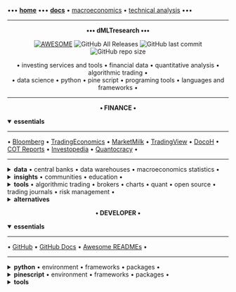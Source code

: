 [//]: # "START - Navigation between Markdown pages inside of GitHub."

••• **[home](/README.md)** ••• **[docs](/docs/index.md)** • [macroeconomics](/docs/index.md#macroeconomics) • [technical analysis](/docs/index.md#technical-analysis) •••

[//]: # "END - Navigation between Markdown pages inside of GitHub."

---

<p align="center"><b>••• dMLTresearch •••</b></br></p>

<p align="center">
  <a href="https://github.com/dMLTquant/dMLTresearch">
    <img alt="AWESOME" src="https://cdn.rawgit.com/sindresorhus/awesome/d7305f38d29fed78fa85652e3a63e154dd8e8829/media/badge.svg"></a>
  <img alt="GitHub All Releases" src="https://img.shields.io/github/downloads/dMLTquant/dMLTresearch/total?logo=GitHub&style=flat-square">
  <img alt="GitHub last commit" src="https://img.shields.io/github/last-commit/dMLTquant/dMLTresearch?logo=GitHub&style=flat-square">
  <img alt="GitHub repo size" src="https://img.shields.io/github/repo-size/dMLTquant/dMLTresearch?logo=GitHub&style=flat-square">
</p>

<p align="center">
  • investing services and tools • financial data • quantitative analysis • algorithmic trading •</br>
  • data science • python • pine script • programing tools • languages and frameworks •
</p>

---

<p align="center"><b>• FINANCE •</b></br></p>

<details open><summary><b>essentials</b></summary>
  
---

• [Bloomberg](https://www.bloomberg.com/) • [TradingEconomics](https://tradingeconomics.com/calendar) • [MarketMilk](https://marketmilk.babypips.com) • [TradingView](https://www.tradingview.com/) • [DocoH](https://docoh.com/) • [COT Reports](https://www.cotreports.org/) • [Investopedia](https://www.investopedia.com/) • [Quantocracy](https://quantocracy.com) •

---

</details>

<details><summary><b>data</b> • central banks • data warehouses • macroeconomics statistics • </summary>
  
---

**calendar** • [TradingEconomics](https://tradingeconomics.com/calendar) • [BabyPips](https://www.babypips.com/economic-calendar) • [Forex Factory](https://www.forexfactory.com/calendar) •

**central banks** • [World Bank](https://www.worldbank.org/) [[ [ World Bank Datacatalog](https://datacatalog.worldbank.org/) ]] • [Bank for International Settlements (BIS)](https://www.bis.org) • [International Monetary Fund (IMF)](https://www.imf.org/) • [US Federal Reserve (FED)](https://www.federalreserve.gov/) • [US Securities and Exchange Commision (SEC)](https://www.sec.gov/) [[ [US SEC EDGAR Search](https://www.sec.gov/edgar/search-and-access) ]] • [European Central Bank (ECB)](https://www.ecb.europa.eu/) [[ [ECB Statistical Data Warehouse (SDW) ](https://sdw.ecb.europa.eu/) • [ECB SDW Search](https://sdw.ecb.europa.eu/intelligentsearch/) ]] • [Bank of England (BoE)](https://www.bankofengland.co.uk/) • [Bank of Japan (BoJ)](https://www.boj.or.jp/en/index.htm/) •

**macroeconomics** • [TradingEconomics](https://tradingeconomics.com/) • [EuroStat](https://ec.europa.eu/eurostat/) • [European National Statistical Institutes](https://ec.europa.eu/eurostat/web/links) • [UK Statistical System](https://www.statisticsauthority.gov.uk/) • [US Bureau of Economic Analysis](https://www.bea.gov/) • [IHS Markit](https://ihsmarkit.com/index.html) •

**news** • [Bloomberg](https://www.bloomberg.com/) • [Wall Street Journal](https://www.wsj.com/) • [Barrons](https://www.barrons.com/) • [Reuters](https://www.reuters.com/) • [MarketWatch](https://www.marketwatch.com/) • [Tiingo](https://www.tiingo.com/) • [Benzinga](https://pro.benzinga.com/) •

**trading** • [Nasdaq](https://www.nasdaq.com/) [[ *features* • [Data Link (Quandl)](https://data.nasdaq.com/) • [Trading Halts](http://www.nasdaqtrader.com/Trader.aspx?id=TradeHalts) ]] • [NYSE](https://www.nyse.com/) [[ *features* • [Trading Halts](https://www.nyse.com/trade-halt-current) ]] • [ICE](https://www.ice.com/) • [CME Group](https://www.cmegroup.com/) • [MacroTrends](http://www.macrotrends.net/) •

---

</details>

<details><summary><b>insights</b> • communities • education • </summary>
  
---

**communities** • [seekingalpha](https://seekingalpha.com/) • [stocktwits](https://stocktwits.com/) •

**education** • [Investopedia](https://www.investopedia.com/) • [Quantocracy](https://quantocracy.com) •

**forex** • [MarketMilk](https://marketmilk.babypips.com) • [BabyPips](https://www.babypips.com/) • 

**insights** • [DocoH](https://docoh.com/) • [Bloomberg Professional](https://www.bloomberg.com/professional/) • [Money Net](https://www.money.net/) • [Morningstar Professional](https://www.morningstar.com/products) • [SimplyWall.st](https://simplywall.st/) • [Quiver Quant](https://www.quiverquant.com) • [BusinessQuant](https://businessquant.com/) • [FinViz](https://finviz.com) • [Tiingo](https://www.tiingo.com/) • [StockRover](https://www.stockrover.com/) • [Wallmine](https://wallmine.com/) • [Atom Finance](https://atom.finance/) • [Yahoo Finance](https://finance.yahoo.com/) • [Google Finance](https://www.google.com/docs/) • [KoyFin](https://www.koyfin.com/) • [TipRanks](https://www.tipranks.com/) • [Yewmo Edge](https://edge.yewno.com/) • [DarQube](https://darqube.io/) • [Sentieo](https://sentieo.com/) • [TIKR Terminal](https://tikr.com) • [EZ Stock Screener](https://www.ezstockscreener.com) • [Insider Finance](https://insiderfinance.io/) •

---

</details>

<details><summary><b>tools</b> • algorithmic trading • brokers • charts • quant • open source • trading journals • risk management •</summary>
  
---

**algorithmic trading** • [QuantConnect](https://www.quantconnect.com) [[ *features* • [LEAN Trading Engine](https://www.lean.io) • [LEAN CLI](https://www.lean.io/cli/) ]] • [QuantRocket](https://www.quantrocket.com) • [Alpaca](https://alpaca.markets) • [Darwinex](https://www.darwinex.com) • [Blueshift](https://blueshift.quantinsti.com) • [MetaTrader 5](https://www.metatrader5.com) [[ *docs* [MetaQuotes (MQL5)](https://www.metatrader5.com/en/automated-trading/mql5) ]] • [Bots.io](https://www.bots.io) • [BreakingEquity](https://www.breakingequity.com) •

**brokers** • [Alpaca](https://alpaca.markets/) • [OandA](https://www.oanda.com/) • [Darwinex](https://www.darwinex.com) • [WealthSimple](https://www.wealthsimple.com/) • [Nutmeg](https://www.nutmeg.com) • [Interactive Brokers](https://www.interactivebrokers.com/) • [Trading212](https://www.trading212.com/) • [FreeTrade](https://freetrade.io/) • [Interactive Investor](https://www.ii.co.uk/) •
  
**charts** • [TradingView](https://www.tradingview.com/) [[ *docs* • [PineScript V4](https://www.tradingview.com/pine-script-docs/en/v4/Introduction.html) • *features* • [Spark](https://www.tradingview.com/sparks/) • [Formula Charts](https://www.tradingview.com/chart/AAPL/ZtMqr022-Create-Your-Own-Formula-and-Chart-It/) • [Heatmaps](https://www.tradingview.com/heatmap/stock/?color=change&dataset=SPX500&group=sector&size=market_cap_basic) • *education* • [Kodify](https://kodify.net/tradingview-programming-articles/) • [TradingCode](https://www.tradingcode.net/tradingview-pine-script-course/) ]] • [TrendSpider](https://trendspider.com) • [AutoChartist](https://www.autochartist.com/) • [yCharts](https://ycharts.com) •

**open source** • [agora](https://github.com/HP4k1h5/agora/) • [ghostfolio](https://github.com/ghostfolio/ghostfolio/) •

**portfolio analysis** • [Portfolio Performance](https://www.portfolio-performance.info/en/) •
  
**risk management** • [Ziggma](https://ziggma.com/) • [Risk-O](http://www.risk-o.com/) •

**trading journals** • [EdgeWonk](https://edgewonk.com) • [TradesViz](https://www.tradesviz.com) • [TraderVue](https://www.tradervue.com) •

---

</details>

<details><summary><b>alternatives</b></summary>
  
---

**cryptocurrencies** • [defiprime](https://defiprime.com/) • [cosmos network](https://cosmos.network/)  •

---

</details>


<p align="center"><b>• DEVELOPER •</b></br></p>

<details open><summary><b>essentials</b></summary>
  
---

• [GitHub](https://github.com/) • [GitHub Docs](https://docs.github.com/) • [Awesome READMEs](https://awesomegithubprofile.tech) •

---

</details>

<details><summary><b>python</b> • environment • frameworks • packages  • </summary>
  
---

**environment** • [Anaconda](https://www.anaconda.com/) • [repl.it](https://replit.com/) • [PythonAnywhere](https://www.pythonanywhere.com/) •

**package managers** • [Python Package Index](https://pypi.org/) • [pip](https://pypi.org/project/pip/) • [pipenv](https://pypi.org/project/pipenv/) • [conda](https://docs.conda.io/en/latest/) • [poetry](https://python-poetry.org/) •

**language** • [Python Org](https://www.python.org/) •

**data visualization packages** • [bqplot](https://pypi.org/project/bqplot/) •

---

</details>

<details><summary><b>pinescript</b> • environment • frameworks • packages • </summary>
  
---

**language** • [PineScript V4 Docs](https://www.tradingview.com/pine-script-docs/en/v4/Introduction.html) • [PineCoders](https://www.pinecoders.com/) •

---

</details>

<details><summary><b>tools</b></summary>
  
---

**vs code** • [Visual Studio Code](https://code.visualstudio.com) • [Getting started](https://code.visualstudio.com/docs/introvideos/basics) • [Python in VS Code](https://code.visualstudio.com/docs/python/python-tutorial) •

**environment** • [CodeSandbox](https://codesandbox.io) •

**tunnel** • [Ngrox](https://ngrok.com) •

---

</details>
